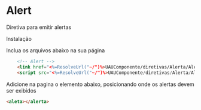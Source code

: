 # Alert
Diretiva para emitir alertas

Instalação

Inclua os arquivos abaixo na sua página

```html
    <!-- Alert -->
    <link href="<%=ResolveUrl("~/")%>UAUComponente/diretivas/Alerta/AlertaStyle.css" rel="stylesheet" />
    <script src="<%=ResolveUrl("~/")%>UAUComponente/diretivas/Alerta/AlertaDirective.js"></script>
```

Adicione na pagina o elemento abaixo, posicionando onde os alertas devem ser exibidos
```html
<aleta></alerta>
```

